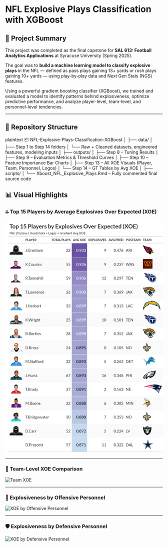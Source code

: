 # NFL Explosive Plays Classification with XGBoost

## 🎯 Project Summary

This project was completed as the final capstone for **SAL 613: Football Analytics Applications** at Syracuse University (Spring 2025). 

The goal was to **build a machine learning model to classify explosive plays** in the NFL — defined as pass plays gaining 13+ yards or rush plays gaining 10+ yards — using play-by-play data and Next Gen Stats (NGS) features.

Using a powerful gradient boosting classifier (XGBoost), we trained and evaluated a model to identify patterns behind explosiveness, optimize predictive performance, and analyze player-level, team-level, and personnel-level tendencies.

---

## 📁 Repository Structure

plaintext
📦 NFL-Explosive-Plays-Classification-XGBoost
│
├── data/
│   ├── Step 1 to Step 14 folders
│   └── Raw + Cleaned datasets, engineered features, modeling inputs
│
├── outputs/
│   ├── Step 8 – Tuning Results
│   ├── Step 9 – Evaluation Metrics & Threshold Curves
│   ├── Step 10 – Feature Importance Bar Charts
│   ├── Step 13 – All XOE Visuals (Player, Team, Personnel, Logos)
│   └── Step 14 – GT Tables by Avg XOE
│
├── scripts/
│   └── Xboost_NFL_Explosive_Plays.Rmd – Fully commented final source code


## 📊 Visual Highlights

### 🔝 Top 15 Players by Average Explosives Over Expected (XOE)
![Top 15 Players by Avg XOE](https://github.com/victormking/NFL-Explosive-Plays-Classification-XGBoost/blob/main/outputs/Step%2014%20A/top_15_xoe_with_headshots.png?raw=true)

---

### 🧢 Team-Level XOE Comparison
![Team XOE](https://github.com/victormking/NFL-Explosive-Plays-Classification-XGBoost/blob/main/outputs/Step%2013/xoe_by_team_logos.png?raw=true)

---

### 👥 Explosiveness by Offensive Personnel
![XOE by Offensive Personnel](https://github.com/victormking/NFL-Explosive-Plays-Classification-XGBoost/blob/main/outputs/Step%2013/xoe_by_offensive_personnel.png?raw=true)

---

### 🛡️ Explosiveness by Defensive Personnel
![XOE by Defensive Personnel](https://github.com/victormking/NFL-Explosive-Plays-Classification-XGBoost/blob/main/outputs/Step%2013/xoe_by_defensive_personnel.png?raw=true)
